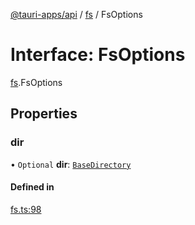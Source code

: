 [@tauri-apps/api](../README.md) / [fs](../modules/fs.md) / FsOptions

# Interface: FsOptions

[fs](../modules/fs.md).FsOptions

## Properties

### dir

• `Optional` **dir**: [`BaseDirectory`](../enums/fs.BaseDirectory.md)

#### Defined in

[fs.ts:98](https://github.com/tauri-apps/tauri/blob/787ea09/tooling/api/src/fs.ts#L98)
